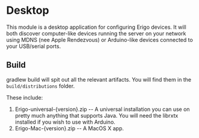 Desktop
=======

This module is a desktop application for configuring Erigo devices. It will both
discover computer-like devices running the server on your network using MDNS (nee
Apple Rendezvous) or Arduino-like devices connected to your USB/serial ports.

Build
-----

gradlew build will spit out all the relevant artifacts. You will find them in the
```build/distributions``` folder. 

These include:

 1. Erigo-universal-{version}.zip -- A universal installation you can use on 
   pretty much anything that supports Java. You will need the librxtx installed
   if you wish to use with Arduino.
 1. Erigo-Mac-{version}.zip -- A MacOS X app.
   
